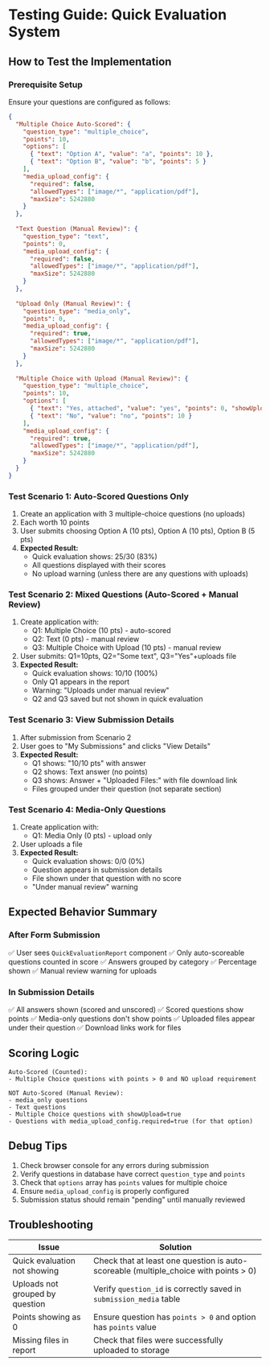 # Testing Guide: Quick Evaluation System

## How to Test the Implementation

### Prerequisite Setup
Ensure your questions are configured as follows:

```json
{
  "Multiple Choice Auto-Scored": {
    "question_type": "multiple_choice",
    "points": 10,
    "options": [
      { "text": "Option A", "value": "a", "points": 10 },
      { "text": "Option B", "value": "b", "points": 5 }
    ],
    "media_upload_config": {
      "required": false,
      "allowedTypes": ["image/*", "application/pdf"],
      "maxSize": 5242880
    }
  },
  
  "Text Question (Manual Review)": {
    "question_type": "text",
    "points": 0,
    "media_upload_config": {
      "required": false,
      "allowedTypes": ["image/*", "application/pdf"],
      "maxSize": 5242880
    }
  },
  
  "Upload Only (Manual Review)": {
    "question_type": "media_only",
    "points": 0,
    "media_upload_config": {
      "required": true,
      "allowedTypes": ["image/*", "application/pdf"],
      "maxSize": 5242880
    }
  },
  
  "Multiple Choice with Upload (Manual Review)": {
    "question_type": "multiple_choice",
    "points": 10,
    "options": [
      { "text": "Yes, attached", "value": "yes", "points": 0, "showUpload": true },
      { "text": "No", "value": "no", "points": 10 }
    ],
    "media_upload_config": {
      "required": true,
      "allowedTypes": ["image/*", "application/pdf"],
      "maxSize": 5242880
    }
  }
}
```

### Test Scenario 1: Auto-Scored Questions Only
1. Create an application with 3 multiple-choice questions (no uploads)
2. Each worth 10 points
3. User submits choosing Option A (10 pts), Option A (10 pts), Option B (5 pts)
4. **Expected Result:**
   - Quick evaluation shows: 25/30 (83%)
   - All questions displayed with their scores
   - No upload warning (unless there are any questions with uploads)

### Test Scenario 2: Mixed Questions (Auto-Scored + Manual Review)
1. Create application with:
   - Q1: Multiple Choice (10 pts) - auto-scored
   - Q2: Text (0 pts) - manual review
   - Q3: Multiple Choice with Upload (10 pts) - manual review
2. User submits: Q1=10pts, Q2="Some text", Q3="Yes"+uploads file
3. **Expected Result:**
   - Quick evaluation shows: 10/10 (100%)
   - Only Q1 appears in the report
   - Warning: "Uploads under manual review"
   - Q2 and Q3 saved but not shown in quick evaluation

### Test Scenario 3: View Submission Details
1. After submission from Scenario 2
2. User goes to "My Submissions" and clicks "View Details"
3. **Expected Result:**
   - Q1 shows: "10/10 pts" with answer
   - Q2 shows: Text answer (no points)
   - Q3 shows: Answer + "Uploaded Files:" with file download link
   - Files grouped under their question (not separate section)

### Test Scenario 4: Media-Only Questions
1. Create application with:
   - Q1: Media Only (0 pts) - upload only
2. User uploads a file
3. **Expected Result:**
   - Quick evaluation shows: 0/0 (0%)
   - Question appears in submission details
   - File shown under that question with no score
   - "Under manual review" warning

## Expected Behavior Summary

### After Form Submission
✅ User sees `QuickEvaluationReport` component
✅ Only auto-scoreable questions counted in score
✅ Answers grouped by category
✅ Percentage shown
✅ Manual review warning for uploads

### In Submission Details
✅ All answers shown (scored and unscored)
✅ Scored questions show points
✅ Media-only questions don't show points
✅ Uploaded files appear under their question
✅ Download links work for files

## Scoring Logic
```
Auto-Scored (Counted):
- Multiple Choice questions with points > 0 and NO upload requirement

NOT Auto-Scored (Manual Review):
- media_only questions
- Text questions
- Multiple Choice questions with showUpload=true
- Questions with media_upload_config.required=true (for that option)
```

## Debug Tips
1. Check browser console for any errors during submission
2. Verify questions in database have correct `question_type` and `points`
3. Check that `options` array has `points` values for multiple choice
4. Ensure `media_upload_config` is properly configured
5. Submission status should remain "pending" until manually reviewed

## Troubleshooting

| Issue | Solution |
|-------|----------|
| Quick evaluation not showing | Check that at least one question is auto-scoreable (multiple_choice with points > 0) |
| Uploads not grouped by question | Verify `question_id` is correctly saved in `submission_media` table |
| Points showing as 0 | Ensure question has `points > 0` and option has `points` value |
| Missing files in report | Check that files were successfully uploaded to storage |
